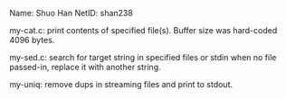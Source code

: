 Name: Shuo Han
NetID: shan238

my-cat.c: print contents of specified file(s). Buffer size was hard-coded 4096 bytes.

my-sed.c: search for target string in specified files or stdin when no file passed-in, replace it with another string.

my-uniq: remove dups in streaming files and print to stdout.

